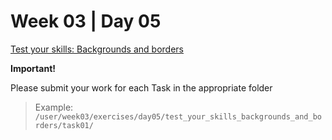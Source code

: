 # Week 03 | Day 05

  [Test your skills: Backgrounds and borders](../../../../../curriculum/week03/exercises/test_your_skills_backgrounds_and_borders/README.md)

  **Important!**

  Please submit your work for each Task in the appropriate folder

  > Example: `/user/week03/exercises/day05/test_your_skills_backgrounds_and_borders/task01/` 